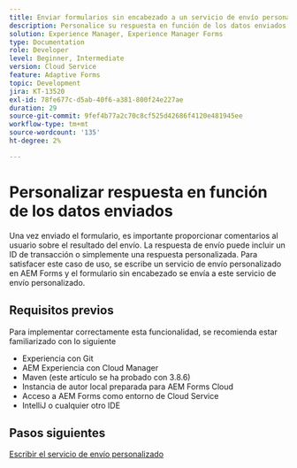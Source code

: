 ```yaml
---
title: Enviar formularios sin encabezado a un servicio de envío personalizado
description: Personalice su respuesta en función de los datos enviados
solution: Experience Manager, Experience Manager Forms
type: Documentation
role: Developer
level: Beginner, Intermediate
version: Cloud Service
feature: Adaptive Forms
topic: Development
jira: KT-13520
exl-id: 78fe677c-d5ab-40f6-a381-800f24e227ae
duration: 29
source-git-commit: 9fef4b77a2c70c8cf525d42686f4120e481945ee
workflow-type: tm+mt
source-wordcount: '135'
ht-degree: 2%

---
```


# Personalizar respuesta en función de los datos enviados

Una vez enviado el formulario, es importante proporcionar comentarios al usuario sobre el resultado del envío. La respuesta de envío puede incluir un ID de transacción o simplemente una respuesta personalizada. Para satisfacer este caso de uso, se escribe un servicio de envío personalizado en AEM Forms y el formulario sin encabezado se envía a este servicio de envío personalizado.

## Requisitos previos

Para implementar correctamente esta funcionalidad, se recomienda estar familiarizado con lo siguiente

* Experiencia con Git
* AEM Experiencia con Cloud Manager
* Maven (este artículo se ha probado con 3.8.6)
* Instancia de autor local preparada para AEM Forms Cloud
* Acceso a AEM Forms como entorno de Cloud Service
* IntelliJ o cualquier otro IDE


## Pasos siguientes

[Escribir el servicio de envío personalizado](./custom-submit-service.md)
